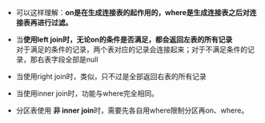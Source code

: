 <ul>
  <li> <p>可以这样理解&#xff1a;<strong>on是在生成连接表的起作用的&#xff0c;where是生成连接表之后对连接表再进行过滤。</strong></p> </li>
  <li> <p>当<strong>使用left join时&#xff0c;无论on的条件是否满足&#xff0c;都会返回左表的所有记录</strong><br /> 对于满足的条件的记录&#xff0c;两个表对应的记录会连接起来&#xff1b;对于不满足条件的记录&#xff0c;那右表字段全部是null</p> </li>
  <li> <p>当使用right join时&#xff0c;类似&#xff0c;只不过是全部返回右表的所有记录</p> </li>
  <li> <p>当使用inner join时&#xff0c;功能与where完全相同。</p> </li>
  <li> <p>分区表使用 <strong>非 inner join</strong>时&#xff0c;需要先各自用where限制分区再on、where。</p> </li>
</ul>
